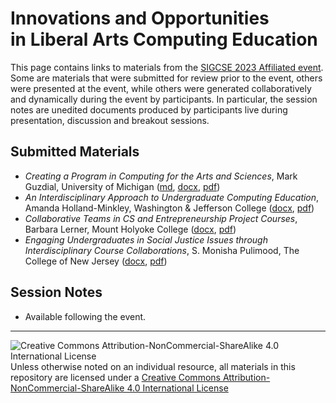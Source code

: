 # Innovations and Opportunities<br>in Liberal Arts Computing Education

This page contains links to materials from the [SIGCSE 2023 Affiliated event](https://computing-in-the-liberal-arts.github.io/SIGCSE2023-Affiliated-Event/).  Some are materials that were submitted for review prior to the event, others were presented at the event, while others were generated collaboratively and dynamically during the event by participants.  In particular, the session notes are unedited documents produced by participants live during presentation, discussion and breakout sessions.

## Submitted Materials

  * *Creating a Program in Computing for the Arts and Sciences*, Mark Guzdial, University of Michigan ([md](curricula/guizdial/Creating_a_Program_in_Computing_for_the_Arts_and_Sciences.md), [docx](curricula/guizdial/Creating_a_Program_in_Computing_for_the_Arts_and_Sciences.docx), [pdf](curricula/guizdial/Creating_a_Program_in_Computing_for_the_Arts_and_Sciences.pdf))
  * *An Interdisciplinary Approach to Undergraduate Computing Education*, Amanda Holland-Minkley, Washington & Jefferson College ([docx](curricula/hollandminkley/CurricularInnovationWashJeff.docx), [pdf](curricula/hollandminkley/CurricularInnovationWashJeff.pdf))
  * *Collaborative Teams in CS and Entrepreneurship Project Courses*, Barbara Lerner, Mount Holyoke College ([docx](docs/curricula/lerner/RevWorkshopPaper.docx), [pdf](docs/curricula/lerner/RevWorkshopPaper.docx))
  * *Engaging Undergraduates in Social Justice Issues through Interdisciplinary Course Collaborations*, S. Monisha Pulimood, The College of New Jersey ([docx](curricula/pulimood/CAB_for_social_justice.docx), [pdf](curricula/pulimood/CAB_for_social_justice.docx))


## Session Notes

  * Available following the event.


___
![Creative Commons Attribution-NonCommercial-ShareAlike 4.0 International License](https://i.creativecommons.org/l/by-nc-sa/4.0/88x31.png "Creative Commons Attribution-NonCommercial-ShareAlike 4.0 International License") Unless otherwise noted on an individual resource, all materials in this repository are licensed under a [Creative Commons Attribution-NonCommercial-ShareAlike 4.0 International License](http://creativecommons.org/licenses/by-nc-sa/4.0/)
